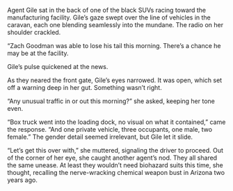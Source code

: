 Agent Gile sat in the back of one of the black SUVs racing toward the manufacturing facility. Gile’s gaze swept over the line of vehicles in the caravan, each one blending seamlessly into the mundane. The radio on her shoulder crackled. 

“Zach Goodman was able to lose his tail this morning. There’s a chance he may be at the facility. 

 Gile’s pulse quickened at the news.  

As they neared the front gate, Gile’s eyes narrowed. It was open, which set off a warning deep in her gut. Something wasn’t right. 

“Any unusual traffic in or out this morning?” she asked, keeping her tone even. 

“Box truck went into the loading dock, no visual on what it contained,” came the response. “And one private vehicle, three occupants, one male, two female.” The gender detail seemed irrelevant, but Gile let it slide. 

“Let’s get this over with,” she muttered, signaling the driver to proceed. Out of the corner of her eye, she caught another agent’s nod. They all shared the same unease. At least they wouldn’t need biohazard suits this time, she thought, recalling the nerve-wracking chemical weapon bust in Arizona two years ago.
